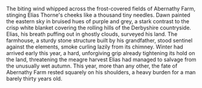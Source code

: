 The biting wind whipped across the frost-covered fields of Abernathy Farm, stinging Elias Thorne's cheeks like a thousand tiny needles. Dawn painted the eastern sky in bruised hues of purple and grey, a stark contrast to the crisp white blanket covering the rolling hills of the Derbyshire countryside.  Elias, his breath puffing out in ghostly clouds, surveyed his land.  The farmhouse, a sturdy stone structure built by his grandfather, stood sentinel against the elements, smoke curling lazily from its chimney.  Winter had arrived early this year, a hard, unforgiving grip already tightening its hold on the land, threatening the meagre harvest Elias had managed to salvage from the unusually wet autumn. This year, more than any other, the fate of Abernathy Farm rested squarely on his shoulders, a heavy burden for a man barely thirty years old.
